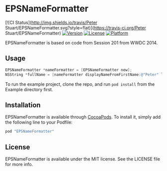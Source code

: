 # EPSNameFormatter

[![CI Status](http://img.shields.io/travis/Peter Stuart/EPSNameFormatter.svg?style=flat)](https://travis-ci.org/Peter Stuart/EPSNameFormatter)
[![Version](https://img.shields.io/cocoapods/v/EPSNameFormatter.svg?style=flat)](http://cocoadocs.org/docsets/EPSNameFormatter)
[![License](https://img.shields.io/cocoapods/l/EPSNameFormatter.svg?style=flat)](http://cocoadocs.org/docsets/EPSNameFormatter)
[![Platform](https://img.shields.io/cocoapods/p/EPSNameFormatter.svg?style=flat)](http://cocoadocs.org/docsets/EPSNameFormatter)

EPSNameFormatter is based on code from Session 201 from WWDC 2014.

## Usage

```objective-c
EPSNameFormatter *nameFormatter = [EPSNameFormatter new];
NSString *fullName = [nameFormatter displayNameFromFirstName:@"Peter" lastName:@"Stuart"]; // "Peter Stuart"
```

To run the example project, clone the repo, and run `pod install` from the Example directory first.

## Installation

EPSNameFormatter is available through [CocoaPods](http://cocoapods.org). To install
it, simply add the following line to your Podfile:

```ruby
pod "EPSNameFormatter"
```

## License

EPSNameFormatter is available under the MIT license. See the LICENSE file for more info.

